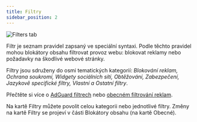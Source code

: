 ```yaml
---
title: Filtry
sidebar_position: 2
---
```


![Filters tab](https://cdn.adtidy.org/public/Adguard/Blog/AG_for_Safari_in-depth_review/Filters.png)

Filtr je seznam pravidel zapsaný ve speciální syntaxi. Podle těchto pravidel mohou blokátory obsahu filtrovat provoz webu: blokovat reklamy nebo požadavky na škodlivé webové stránky.

Filtry jsou sdruženy do osmi tematických kategorií: _Blokování reklam, Ochrana soukromí, Widgety sociálních sítí, Obtěžování, Zabezpečení, Jazykově specifické filtry, Vlastní a Ostatní filtry_.

Přečtěte si více o [AdGuard filtrech](/general/ad-filtering/adguard-filters) nebo [obecném filtrování reklam](/general/ad-filtering/how-ad-blocking-works).

Na kartě Filtry můžete povolit celou kategorii nebo jednotlivé filtry. Změny na kartě Filtry se projeví v části Blokátory obsahu (na kartě Obecné).
